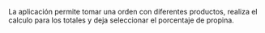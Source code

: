 La aplicación permite tomar una orden con diferentes productos, realiza el calculo para los totales y deja seleccionar el porcentaje de propina.
